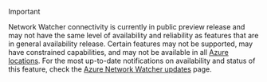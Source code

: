 > [!IMPORTANT]
> Network Watcher connectivity is currently in public preview release and may not have the same level of availability and reliability as features that are in general availability release. Certain features may not be supported, may have constrained capabilities, and may not be available in all [Azure locations](https://azure.microsoft.com/regions/). For the most up-to-date notifications on availability and status of this feature, check the [Azure Network Watcher updates](https://azure.microsoft.com/updates/?product=network-watcher) page. 